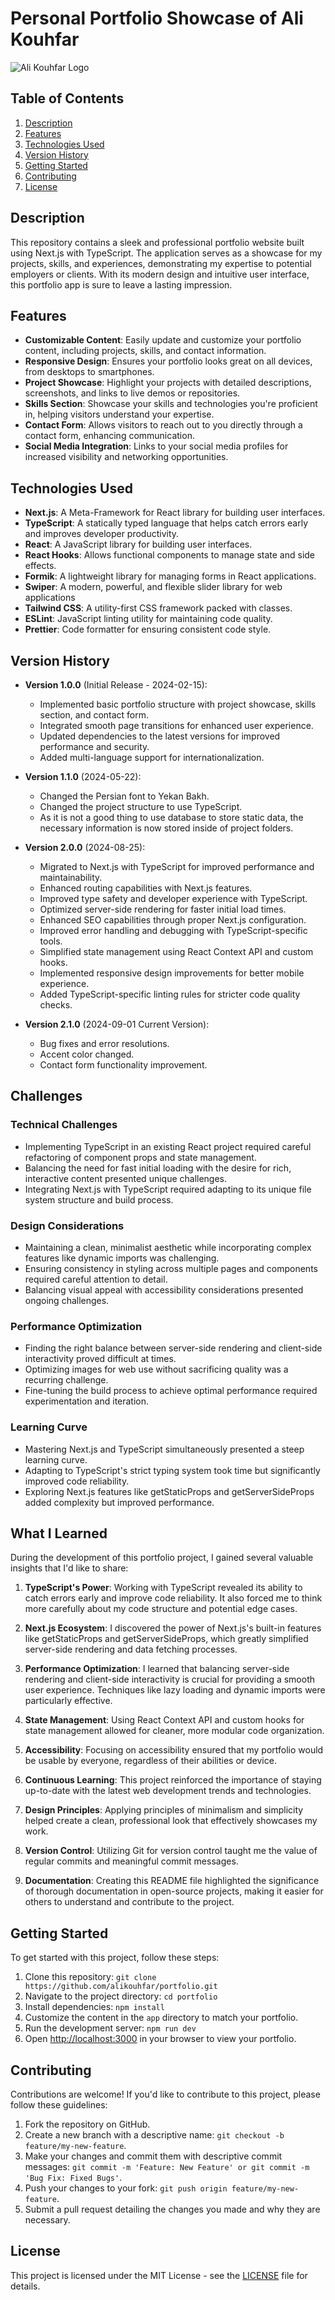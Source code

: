# Personal Portfolio Showcase of Ali Kouhfar

![Ali Kouhfar Logo](https://www.alikouhfar.ir/_next/image?url=%2F_next%2Fstatic%2Fmedia%2Flogo.0b29b488.png&w=2048&q=75)

## Table of Contents

1. [Description](#description)
2. [Features](#features)
3. [Technologies Used](#technologies-used)
4. [Version History](#version-history)
5. [Getting Started](#getting-started)
6. [Contributing](#contributing)
7. [License](#license)

## Description

This repository contains a sleek and professional portfolio website built using Next.js with TypeScript. The application serves as a showcase for my projects, skills, and experiences, demonstrating my expertise to potential employers or clients. With its modern design and intuitive user interface, this portfolio app is sure to leave a lasting impression.

## Features

- **Customizable Content**: Easily update and customize your portfolio content, including projects, skills, and contact information.
- **Responsive Design**: Ensures your portfolio looks great on all devices, from desktops to smartphones.
- **Project Showcase**: Highlight your projects with detailed descriptions, screenshots, and links to live demos or repositories.
- **Skills Section**: Showcase your skills and technologies you're proficient in, helping visitors understand your expertise.
- **Contact Form**: Allows visitors to reach out to you directly through a contact form, enhancing communication.
- **Social Media Integration**: Links to your social media profiles for increased visibility and networking opportunities.

## Technologies Used

- **Next.js**: A Meta-Framework for React library for building user interfaces.
- **TypeScript**: A statically typed language that helps catch errors early and improves developer productivity.
- **React**: A JavaScript library for building user interfaces.
- **React Hooks**: Allows functional components to manage state and side effects.
- **Formik**: A lightweight library for managing forms in React applications.
- **Swiper**: A modern, powerful, and flexible slider library for web applications
- **Tailwind CSS**: A utility-first CSS framework packed with classes.
- **ESLint**: JavaScript linting utility for maintaining code quality.
- **Prettier**: Code formatter for ensuring consistent code style.

## Version History

- **Version 1.0.0** (Initial Release - 2024-02-15):
  - Implemented basic portfolio structure with project showcase, skills section, and contact form.
  - Integrated smooth page transitions for enhanced user experience.
  - Updated dependencies to the latest versions for improved performance and security.
  - Added multi-language support for internationalization.

- **Version 1.1.0** (2024-05-22):
  - Changed the Persian font to Yekan Bakh.
  - Changed the project structure to use TypeScript.
  - As it is not a good thing to use database to store static data, the necessary information is now stored inside of project folders.

- **Version 2.0.0** (2024-08-25):
  - Migrated to Next.js with TypeScript for improved performance and maintainability.
  - Enhanced routing capabilities with Next.js features.
  - Improved type safety and developer experience with TypeScript.
  - Optimized server-side rendering for faster initial load times.
  - Enhanced SEO capabilities through proper Next.js configuration.
  - Improved error handling and debugging with TypeScript-specific tools.
  - Simplified state management using React Context API and custom hooks.
  - Implemented responsive design improvements for better mobile experience.
  - Added TypeScript-specific linting rules for stricter code quality checks.
 
- **Version 2.1.0** (2024-09-01 Current Version):
  - Bug fixes and error resolutions.
  - Accent color changed.
  - Contact form functionality improvement.

## Challenges

### Technical Challenges

- Implementing TypeScript in an existing React project required careful refactoring of component props and state management.
- Balancing the need for fast initial loading with the desire for rich, interactive content presented unique challenges.
- Integrating Next.js with TypeScript required adapting to its unique file system structure and build process.

### Design Considerations

- Maintaining a clean, minimalist aesthetic while incorporating complex features like dynamic imports was challenging.
- Ensuring consistency in styling across multiple pages and components required careful attention to detail.
- Balancing visual appeal with accessibility considerations presented ongoing challenges.

### Performance Optimization

- Finding the right balance between server-side rendering and client-side interactivity proved difficult at times.
- Optimizing images for web use without sacrificing quality was a recurring challenge.
- Fine-tuning the build process to achieve optimal performance required experimentation and iteration.

### Learning Curve

- Mastering Next.js and TypeScript simultaneously presented a steep learning curve.
- Adapting to TypeScript's strict typing system took time but significantly improved code reliability.
- Exploring Next.js features like getStaticProps and getServerSideProps added complexity but improved performance.


## What I Learned

During the development of this portfolio project, I gained several valuable insights that I'd like to share:

1. **TypeScript's Power**: Working with TypeScript revealed its ability to catch errors early and improve code reliability. It also forced me to think more carefully about my code structure and potential edge cases.

2. **Next.js Ecosystem**: I discovered the power of Next.js's built-in features like getStaticProps and getServerSideProps, which greatly simplified server-side rendering and data fetching processes.

3. **Performance Optimization**: I learned that balancing server-side rendering and client-side interactivity is crucial for providing a smooth user experience. Techniques like lazy loading and dynamic imports were particularly effective.

4. **State Management**: Using React Context API and custom hooks for state management allowed for cleaner, more modular code organization.

5. **Accessibility**: Focusing on accessibility ensured that my portfolio would be usable by everyone, regardless of their abilities or device.

6. **Continuous Learning**: This project reinforced the importance of staying up-to-date with the latest web development trends and technologies.

7. **Design Principles**: Applying principles of minimalism and simplicity helped create a clean, professional look that effectively showcases my work.

8. **Version Control**: Utilizing Git for version control taught me the value of regular commits and meaningful commit messages.

9. **Documentation**: Creating this README file highlighted the significance of thorough documentation in open-source projects, making it easier for others to understand and contribute to the project.


## Getting Started

To get started with this project, follow these steps:

1. Clone this repository: `git clone https://github.com/alikouhfar/portfolio.git`
2. Navigate to the project directory: `cd portfolio`
3. Install dependencies: `npm install`
4. Customize the content in the `app` directory to match your portfolio.
5. Run the development server: `npm run dev`
6. Open [http://localhost:3000](http://localhost:3000) in your browser to view your portfolio.

## Contributing

Contributions are welcome! If you'd like to contribute to this project, please follow these guidelines:

1. Fork the repository on GitHub.
2. Create a new branch with a descriptive name: `git checkout -b feature/my-new-feature`.
3. Make your changes and commit them with descriptive commit messages: `git commit -m 'Feature: New Feature' or git commit -m 'Bug Fix: Fixed Bugs'`.
4. Push your changes to your fork: `git push origin feature/my-new-feature`.
5. Submit a pull request detailing the changes you made and why they are necessary.

## License

This project is licensed under the MIT License - see the [LICENSE](LICENSE) file for details.
